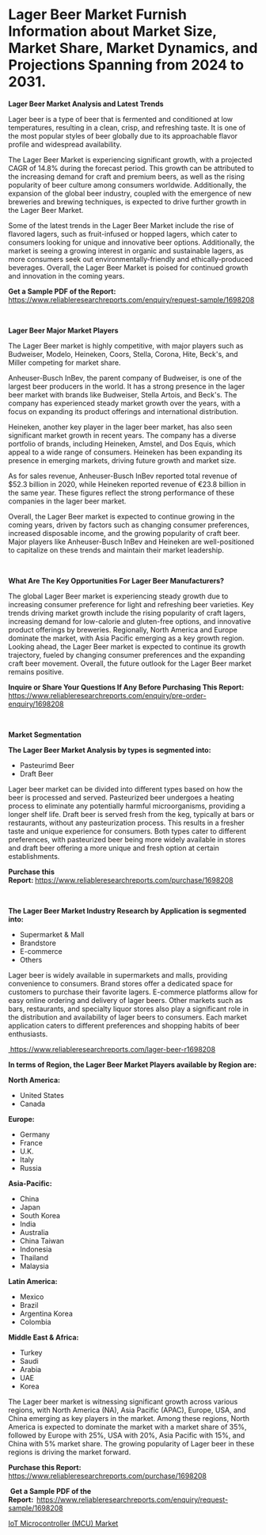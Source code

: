 <p><h1>Lager Beer Market Furnish Information about Market Size, Market Share, Market Dynamics, and Projections Spanning from 2024 to 2031.</h1></p><p><strong>Lager Beer Market Analysis and Latest Trends</strong></p>
<p><p>Lager beer is a type of beer that is fermented and conditioned at low temperatures, resulting in a clean, crisp, and refreshing taste. It is one of the most popular styles of beer globally due to its approachable flavor profile and widespread availability.</p><p>The Lager Beer Market is experiencing significant growth, with a projected CAGR of 14.8% during the forecast period. This growth can be attributed to the increasing demand for craft and premium beers, as well as the rising popularity of beer culture among consumers worldwide. Additionally, the expansion of the global beer industry, coupled with the emergence of new breweries and brewing techniques, is expected to drive further growth in the Lager Beer Market.</p><p>Some of the latest trends in the Lager Beer Market include the rise of flavored lagers, such as fruit-infused or hopped lagers, which cater to consumers looking for unique and innovative beer options. Additionally, the market is seeing a growing interest in organic and sustainable lagers, as more consumers seek out environmentally-friendly and ethically-produced beverages. Overall, the Lager Beer Market is poised for continued growth and innovation in the coming years.</p></p>
<p><strong>Get a Sample PDF of the Report:&nbsp;</strong> <a href="https://www.reliableresearchreports.com/enquiry/request-sample/1698208">https://www.reliableresearchreports.com/enquiry/request-sample/1698208</a></p>
<p>&nbsp;</p>
<p><strong>Lager Beer Major Market Players</strong></p>
<p><p>The Lager Beer market is highly competitive, with major players such as Budweiser, Modelo, Heineken, Coors, Stella, Corona, Hite, Beck's, and Miller competing for market share. </p><p>Anheuser-Busch InBev, the parent company of Budweiser, is one of the largest beer producers in the world. It has a strong presence in the lager beer market with brands like Budweiser, Stella Artois, and Beck's. The company has experienced steady market growth over the years, with a focus on expanding its product offerings and international distribution.</p><p>Heineken, another key player in the lager beer market, has also seen significant market growth in recent years. The company has a diverse portfolio of brands, including Heineken, Amstel, and Dos Equis, which appeal to a wide range of consumers. Heineken has been expanding its presence in emerging markets, driving future growth and market size.</p><p>As for sales revenue, Anheuser-Busch InBev reported total revenue of $52.3 billion in 2020, while Heineken reported revenue of €23.8 billion in the same year. These figures reflect the strong performance of these companies in the lager beer market.</p><p>Overall, the Lager Beer market is expected to continue growing in the coming years, driven by factors such as changing consumer preferences, increased disposable income, and the growing popularity of craft beer. Major players like Anheuser-Busch InBev and Heineken are well-positioned to capitalize on these trends and maintain their market leadership.</p></p>
<p>&nbsp;</p>
<p><strong>What Are The Key Opportunities For Lager Beer Manufacturers?</strong></p>
<p><p>The global Lager Beer market is experiencing steady growth due to increasing consumer preference for light and refreshing beer varieties. Key trends driving market growth include the rising popularity of craft lagers, increasing demand for low-calorie and gluten-free options, and innovative product offerings by breweries. Regionally, North America and Europe dominate the market, with Asia Pacific emerging as a key growth region. Looking ahead, the Lager Beer market is expected to continue its growth trajectory, fueled by changing consumer preferences and the expanding craft beer movement. Overall, the future outlook for the Lager Beer market remains positive.</p></p>
<p><strong>Inquire or Share Your Questions If Any Before Purchasing This Report:</strong> <a href="https://www.reliableresearchreports.com/enquiry/pre-order-enquiry/1698208">https://www.reliableresearchreports.com/enquiry/pre-order-enquiry/1698208</a></p>
<p>&nbsp;</p>
<p><strong>Market Segmentation</strong></p>
<p><strong>The Lager Beer Market Analysis by types is segmented into:</strong></p>
<p><ul><li>Pasteurimd Beer</li><li>Draft Beer</li></ul></p>
<p><p>Lager beer market can be divided into different types based on how the beer is processed and served. Pasteurized beer undergoes a heating process to eliminate any potentially harmful microorganisms, providing a longer shelf life. Draft beer is served fresh from the keg, typically at bars or restaurants, without any pasteurization process. This results in a fresher taste and unique experience for consumers. Both types cater to different preferences, with pasteurized beer being more widely available in stores and draft beer offering a more unique and fresh option at certain establishments.</p></p>
<p><strong>Purchase this Report:&nbsp;</strong><a href="https://www.reliableresearchreports.com/purchase/1698208">https://www.reliableresearchreports.com/purchase/1698208</a></p>
<p>&nbsp;</p>
<p><strong>The Lager Beer Market Industry Research by Application is segmented into:</strong></p>
<p><ul><li>Supermarket & Mall</li><li>Brandstore</li><li>E-commerce</li><li>Others</li></ul></p>
<p><p>Lager beer is widely available in supermarkets and malls, providing convenience to consumers. Brand stores offer a dedicated space for customers to purchase their favorite lagers. E-commerce platforms allow for easy online ordering and delivery of lager beers. Other markets such as bars, restaurants, and specialty liquor stores also play a significant role in the distribution and availability of lager beers to consumers. Each market application caters to different preferences and shopping habits of beer enthusiasts.</p></p>
<p><a href="https://www.reliableresearchreports.com/lager-beer-r1698208">&nbsp;https://www.reliableresearchreports.com/lager-beer-r1698208</a></p>
<p><strong>In terms of Region, the Lager Beer Market Players available by Region are:</strong></p>
<p>
    <p> <strong> North America: </strong>
        <ul>
            <li>United States</li>
            <li>Canada</li>
        </ul>
        </p> 
    <p> <strong> Europe: </strong>
        <ul>
            <li>Germany</li>
            <li>France</li>
            <li>U.K.</li>
            <li>Italy</li>
            <li>Russia</li>
        </ul>
        </p> 
    <p> <strong> Asia-Pacific: </strong>
        <ul>
            <li>China</li>
            <li>Japan</li>
            <li>South Korea</li>
            <li>India</li>
            <li>Australia</li>
            <li>China Taiwan</li>
            <li>Indonesia</li>
            <li>Thailand</li>
            <li>Malaysia</li>
        </ul>
        </p> 
    <p> <strong> Latin America: </strong>
        <ul>
            <li>Mexico</li>
            <li>Brazil</li>
            <li>Argentina Korea</li>
            <li>Colombia</li>
        </ul>
        </p> 
    <p> <strong> Middle East & Africa: </strong>
        <ul>
            <li>Turkey</li>
            <li>Saudi</li>
            <li>Arabia</li>
            <li>UAE</li>
            <li>Korea</li>
        </ul>
    </p>
    </p>
<p><p>The Lager beer market is witnessing significant growth across various regions, with North America (NA), Asia Pacific (APAC), Europe, USA, and China emerging as key players in the market. Among these regions, North America is expected to dominate the market with a market share of 35%, followed by Europe with 25%, USA with 20%, Asia Pacific with 15%, and China with 5% market share. The growing popularity of Lager beer in these regions is driving the market forward.</p></p>
<p><strong>Purchase this Report: </strong><a href="https://www.reliableresearchreports.com/purchase/1698208">https://www.reliableresearchreports.com/purchase/1698208</a></p>
<p>&nbsp;<strong>Get a Sample PDF of the Report:&nbsp;&nbsp;</strong><a href="https://www.reliableresearchreports.com/enquiry/request-sample/1698208">https://www.reliableresearchreports.com/enquiry/request-sample/1698208</a></p>
<p><strong></strong></p>
<p><p><a href="https://github.com/rahu1506/Market-Research-Report-List-4/blob/main/iot-microcontroller-mcu-market.md">IoT Microcontroller (MCU) Market</a></p></p>
